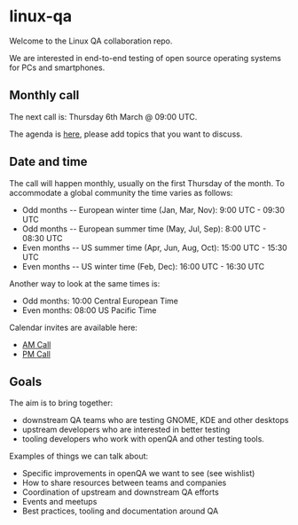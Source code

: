 # linux-qa

Welcome to the Linux QA collaboration repo.

We are interested in end-to-end testing of open source operating systems
for PCs and smartphones.

## Monthly call

The next call is: Thursday 6th March @ 09:00 UTC.

The agenda is [here](https://pad.gnome.org/Cva60O0bQz2Rls2ArIvJhw#), please add
topics that you want to discuss.

## Date and time

The call will happen monthly, usually on the first Thursday of the month. To
accommodate a global community the time varies as follows:

  * Odd months -- European winter time (Jan, Mar, Nov): 9:00 UTC - 09:30 UTC
  * Odd months -- European summer time (May, Jul, Sep): 8:00 UTC - 08:30 UTC
  * Even months -- US summer time (Apr, Jun, Aug, Oct): 15:00 UTC - 15:30 UTC
  * Even months -- US winter time (Feb, Dec): 16:00 UTC - 16:30 UTC

Another way to look at the same times is:

  * Odd months: 10:00 Central European Time
  * Even months: 08:00 US Pacific Time

Calendar invites are available here:

  * [AM Call](https://calendar.opensuse.org/teams/qe-tools/events/linux-qa-monthly-am)
  * [PM Call](https://calendar.opensuse.org/teams/qe-tools/events/linux-qa-monthly-pm)

## Goals

The aim is to bring together:

  * downstream QA teams who are testing GNOME, KDE and other desktops
  * upstream developers who are interested in better testing
  * tooling developers who work with openQA and other testing tools.

Examples of things we can talk about:

  * Specific improvements in openQA we want to see (see wishlist)
  * How to share resources between teams and companies
  * Coordination of upstream and downstream QA efforts
  * Events and meetups
  * Best practices, tooling and documentation around QA
